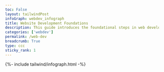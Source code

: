 ```yaml
---
toc: False
layout: tailwindPost
infoGraph: webdev_infograph
title: Website Development Foundations
description: This guide introduces the foundational steps in web development—from setting up your About Me site to documenting your tools and workflow. You'll learn how to publish with GitHub Pages and create a central homepage to organize your developer journey.
categories: ['webdev']
permalink: /web-dev
breadcrumb: True
type: ccc
sticky_rank: 1
---
```



{%- include tailwind/infograph.html -%}
